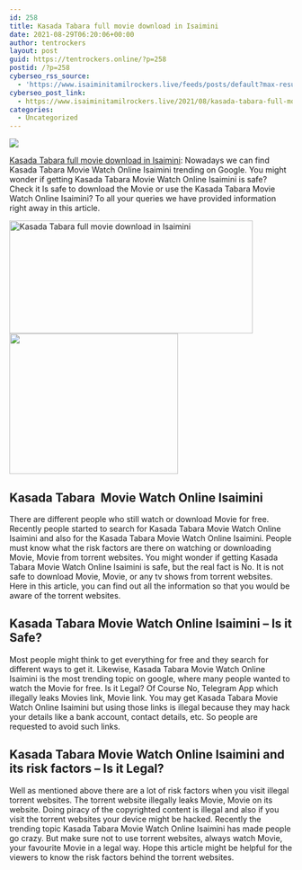 ```yaml
---
id: 258
title: Kasada Tabara full movie download in Isaimini
date: 2021-08-29T06:20:06+00:00
author: tentrockers
layout: post
guid: https://tentrockers.online/?p=258
postid: /?p=258
cyberseo_rss_source:
  - 'https://www.isaiminitamilrockers.live/feeds/posts/default?max-results=150&start-index=1'
cyberseo_post_link:
  - https://www.isaiminitamilrockers.live/2021/08/kasada-tabara-full-movie-download-in.html
categories:
  - Uncategorized
---
```

<div class="media_block">
  <img src="https://1.bp.blogspot.com/-WIEmCiib69U/YSet2ZDbVCI/AAAAAAAABJk/lUxnbA_nkOIb2bM5NWpjm9-ovqsRhg42QCLcBGAsYHQ/s72-w433-h201-c/maxresdefault.jpg" class="media_thumbnail" />
</div>

<meta content="Kasada Tabara full movie download in Isaimini : Nowadays we can find Kasada Tabara Movie Watch Online Isaimini trending on Google. You might..." name="twitter:description" />

  


<center>
</center>

<span><a href="https://www.tamilrockerz.online/kasada-tabara-full-movie-download-in-isaimini/">Kasada Tabara full movie download in Isaimini</a></span><span>: Nowadays we can find Kasada Tabara Movie Watch Online Isaimini trending on Google. You might wonder if getting Kasada Tabara Movie Watch Online Isaimini is safe? Check it Is safe to download the Movie or use the Kasada Tabara Movie Watch Online Isaimini? To all your queries we have provided information right away in this article.</span>

<div class="separator">
  <a href="https://1.bp.blogspot.com/-WIEmCiib69U/YSet2ZDbVCI/AAAAAAAABJk/lUxnbA_nkOIb2bM5NWpjm9-ovqsRhg42QCLcBGAsYHQ/s1280/maxresdefault.jpg" imageanchor="1"><img loading="lazy" alt="Kasada Tabara full movie download in Isaimini" border="0" data-original-height="720" data-original-width="1280" height="201" src="https://1.bp.blogspot.com/-WIEmCiib69U/YSet2ZDbVCI/AAAAAAAABJk/lUxnbA_nkOIb2bM5NWpjm9-ovqsRhg42QCLcBGAsYHQ/w433-h201/maxresdefault.jpg" width="433" /></a>
</div>



<div class="separator">
  <a href="https://www.tamilrockerz.online/kasada-tabara-full-movie-download-in-isaimini/" imageanchor="1"><img loading="lazy" border="0" data-original-height="250" data-original-width="300" height="250" src="https://1.bp.blogspot.com/-nfbzYVobUik/YMlpOerzdgI/AAAAAAAAA3Y/aAupsOUs_WMY6Lv7R1OtZhI6OqaRh-YAwCPcBGAYYCw/s0/e854879156f0849f3d27a89db88ed039.png" width="300" /></a>
</div>

<span id="docs-internal-guid-13e14247-7fff-0935-c100-f00d584629c7"></p> 

<h2 dir="ltr">
  <span>Kasada Tabara&nbsp; Movie Watch Online Isaimini</span>
</h2>

<p dir="ltr">
  <span>There are different people who still watch or download Movie for free. Recently people started to search for Kasada Tabara Movie Watch Online Isaimini and also for the Kasada Tabara Movie Watch Online Isaimini. People must know what the risk factors are there on watching or downloading Movie, Movie from torrent websites. You might wonder if getting Kasada Tabara Movie Watch Online Isaimini is safe, but the real fact is No. It is not safe to download Movie, Movie, or any tv shows from torrent websites.&nbsp; Here in this article, you can find out all the information so that you would be aware of the torrent websites.</span>
</p>

<h2 dir="ltr">
  <span>Kasada Tabara Movie Watch Online Isaimini </span><span>&#8211; </span><span>Is it Safe?</span>
</h2>

<p dir="ltr">
  <span>Most people might think to get everything for free and they search for different ways to get it. Likewise, Kasada Tabara Movie Watch Online Isaimini is the most trending topic on google, where many people wanted to watch the Movie for free. Is it Legal? Of Course No, Telegram App which illegally leaks Movies link, Movie link. You may get Kasada Tabara Movie Watch Online Isaimini but using those links is illegal because they may hack your details like a bank account, contact details, etc. So people are requested to avoid such links.</span>
</p>

<h2 dir="ltr">
  <span>Kasada Tabara Movie Watch Online Isaimini and its risk factors </span><span>&#8211; Is it Legal?</span>
</h2>

<p dir="ltr">
  <span>Well as mentioned above there are a lot of risk factors when you visit illegal torrent websites. The torrent website illegally leaks Movie, Movie on its website. Doing piracy of the copyrighted content is illegal and also if you visit the torrent websites your device might be hacked. Recently the trending topic Kasada Tabara Movie Watch Online Isaimini has made people go crazy. But make sure not to use torrent websites, always watch Movie, your favourite Movie in a legal way. Hope this article might be helpful for the viewers to know the risk factors behind the torrent websites.</span>
</p>

<p>
  </span><br /> 
  
  <center>
  </center>
</p>